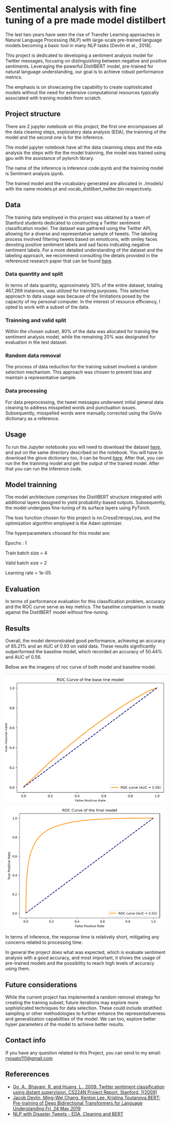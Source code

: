 
# Sentimental analysis with fine tuning of a pre made model distilbert

The last two years have seen the rise of Transfer Learning approaches in Natural Language Processing (NLP) with large-scale pre-trained language models becoming a basic tool in many NLP tasks [Devlin et al., 2018].

This project is dedicated to developing a sentiment analysis model for Twitter messages, focusing on distinguishing between negative and positive sentiments. Leveraging the powerful DistilBERT model, pre-trained for natural language understanding, our goal is to achieve robust performance metrics. 

The emphasis is on showcasing the capability to create sophisticated models without the need for extensive computational resources typically associated with training models from scratch.

## Project structure

There are 2 jupyter notebook on this project, the first one  encompasses all the data cleaning steps, exploratory data analysis (EDA), the trainning of the model and the second one is for the inference.

The model jupyter notebook have all the data cleanning steps and the eda analysis the steps with the the model trainning, the model was trained using gpu with the assistance of pytorch library.

The name of the inference is Inference code.ipynb and the trainning model is Sentiment analysis.ipynb.

The trained model and the vocabulary generated are allocated in ./models/ with the name models.pt and vocab_distilbert_twitter.bin respectively.


## Data

The training data employed in this project was obtained by a team of Stanford students dedicated to constructing a Twitter sentiment classification model. The dataset was gathered using the Twitter API, allowing for a diverse and representative sample of tweets. The labeling process involved filtering tweets based on emoticons, with smiley faces denoting positive sentiment labels and sad faces indicating negative sentiment labels. For a more detailed understanding of the dataset and the labeling approach, we recommend consulting the details provided in the referenced research paper that can be found [here](https://www-cs.stanford.edu/people/alecmgo/papers/TwitterDistantSupervision09.pdf).

### Data quantity and split 

In terms of data quantity, approximately 30% of the entire dataset, totaling 467,269 instances, was utilized for training purposes. This selective approach to data usage was  because of the limitations posed by the capacity of my personal computer. In the interest of resource efficiency, I opted to work with a subset of the data.

### Trainning and valid split

Within the chosen subset, 80% of the data was allocated for training the sentiment analysis model, while the remaining 20% was designated for evaluation in the test dataset. 

### Random data removal

The process of data reduction for the training subset involved a random selection mechanism. This approach was chosen to prevent bias and maintain a representative sample.

### Data processing 

For data preprocessing, the tweet messages underwent initial general data cleaning to address misspelled words and punctuation issues. Subsequently, misspelled words were manually corrected using the GloVe dictionary as a reference.

## Usage

To run the Jupyter notebooks you will need to download the dataset [here](https://www.kaggle.com/datasets/kazanova/sentiment140), and put on the same directory described on the notebook. You will have to download the glove dictionary too, it can be found [here](https://www.kaggle.com/datasets/authman/pickled-glove840b300d-for-10sec-loading). After that, you can run the the trainning model and get the output of the trained model. After that you can run the inference code.


## Model trainning

The model architecture comprises the DistilBERT structure integrated with additional layers designed to yield probability-based outputs. Subsequently, the model undergoes fine-tuning of its surface layers using PyTorch.

The loss function chosen for this project is nn.CrossEntropyLoss, and the optimization algorithm employed is the Adam optimizer.

The hyperparameters choosed for this model are:

Epochs : 1

Train batch size = 4

Valid batch size = 2

Learning rate = 1e-05

## Evaluation

In terms of performance evaluation for this classification problem, accuracy and the ROC curve serve as key metrics. The baseline comparison is made against the DistilBERT model without fine-tuning.
## Results

Overall, the model demonstrated good performance, achieving an accuracy of 85.21% and an AUC of 0.93 on valid data. These results significantly outperformed the baseline model, which recorded an accuracy of 50.44% and AUC of 0.56.

Bellow  are the imagens of roc curve of both model and baseline model.

![baseline ROC curve](images/ROCcurve2.png)

![Model ROC curve](images/ROCcurve1.png)

In terms of inference, the response time is relatively short, mitigating any concerns related to processing time.

In general the project does what was expected, which is evaluate sentiment analysis with a good accuracy, and most important, it shows the usage of pre-trained models and the possibility to reach high levels of accuracy using them.

## Future considerations

While the current project has implemented a random removal strategy for creating the training subset, future iterations may explore more sophisticated techniques for data selection. These could include stratified sampling or other methodologies to further enhance the representativeness and generalization capabilities of the model. We can too, explore better hyper parameters of the model to achieve better results.


## Contact info

If you have any question related to this Project, you can send to my email:
ryosato111@gmail.com

## Refererences

 - [ Go, A., Bhayani, R. and Huang, L., 2009. Twitter sentiment classification using distant supervision. CS224N Project Report, Stanford, 1(2009)](https://www-cs.stanford.edu/people/alecmgo/papers/TwitterDistantSupervision09.pdf)
 - [Jacob Devlin, Ming-Wei Chang, Kenton Lee, Kristina Toutanova BERT: Pre-training of Deep Bidirectional Transformers for Language Understanding  Fri, 24 May 2019](https://github.com/matiassingers/awesome-readme)
 - [NLP with Disaster Tweets - EDA, Cleaning and BERT](https://www.kaggle.com/code/gunesevitan/nlp-with-disaster-tweets-eda-cleaning-and-bert)

